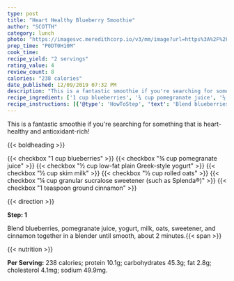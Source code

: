 ```yaml
---
type: post
title: "Heart Healthy Blueberry Smoothie"
author: "SCOTTH"
category: lunch
photo: "https://imagesvc.meredithcorp.io/v3/mm/image?url=https%3A%2F%2Fimages.media-allrecipes.com%2Fuserphotos%2F1129213.jpg"
prep_time: "P0DT0H10M"
cook_time: 
recipe_yield: "2 servings"
rating_value: 4
review_count: 8
calories: "238 calories"
date_published: 12/09/2019 07:32 PM
description: "This is a fantastic smoothie if you're searching for something that is heart-healthy and antioxidant-rich!"
recipe_ingredient: ['1 cup blueberries', '¾ cup pomegranate juice', '½ cup low-fat plain Greek-style yogurt', '½ cup skim milk', '½ cup rolled oats', '¼ cup granular sucralose sweetener (such as Splenda®)', '1 teaspoon ground cinnamon']
recipe_instructions: [{'@type': 'HowToStep', 'text': 'Blend blueberries, pomegranate juice, yogurt, milk, oats, sweetener, and cinnamon together in a blender until smooth, about 2 minutes.\n'}]
---
```


This is a fantastic smoothie if you're searching for something that is heart-healthy and antioxidant-rich! 

{{< boldheading >}}

{{< checkbox "1 cup blueberries" >}}
{{< checkbox "¾ cup pomegranate juice" >}}
{{< checkbox "½ cup low-fat plain Greek-style yogurt" >}}
{{< checkbox "½ cup skim milk" >}}
{{< checkbox "½ cup rolled oats" >}}
{{< checkbox "¼ cup granular sucralose sweetener (such as Splenda®)" >}}
{{< checkbox "1 teaspoon ground cinnamon" >}}


{{< direction >}}

**Step: 1**

Blend blueberries, pomegranate juice, yogurt, milk, oats, sweetener, and cinnamon together in a blender until smooth, about 2 minutes.{{< span >}}

{{< nutrition >}}

**Per Serving:** 238 calories; protein 10.1g; carbohydrates 45.3g; fat 2.8g; cholesterol 4.1mg; sodium 49.9mg.
